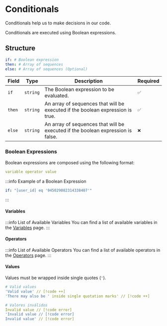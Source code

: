 # Conditionals

Conditionals help us to make decisions in our code.

Conditionals are executed using Boolean expressions.

## Structure

```yml
if: # Boolean expression
then: # Array of sequences
else: # Array of sequences (Optional)
```

| Field  | Type     | Description                                                                     | Required |
| ------ | -------- | ------------------------------------------------------------------------------- | -------- |
| `if`   | `string` | The Boolean expression to be evaluated.                                         | `✅`     |
| `then` | `string` | An array of sequences that will be executed if the boolean expression is true.  | `✅`     |
| `else` | `string` | An array of sequences that will be executed if the boolean expression is false. | `❌`     |

### Boolean Expressions

Boolean expressions are composed using the following format:

```yml
variable operator value
```

:::info Example of a Boolean Expression

```yml
if: "[user_id] eq '945029082314338407'"
```

:::

#### Variables

:::info List of Available Variables
You can find a list of available variables in the [Variables](../reference/variables.md) page.
:::

#### Operators

:::info List of Available Operators
You can find a list of available operators in the [Operators](../reference/operators.md) page.
:::

#### Values

Values must be wrapped inside single quotes (`'`).

```yml
# Valid values
'Valid value' // [!code ++]
'There may also be ' inside single quotation marks' // [!code ++]

# Valores inválidos
Invalid value // [!code error]
'Invalid value // [!code error]
Invalid value' // [!code error]
```
